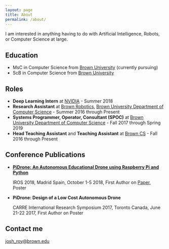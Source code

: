 ```yaml
---
layout: page
title: About
permalink: /about/
---
```


I am interested in anything having to do with Artificial Intelligence, Robots, or Computer Science at large. 

## Education

- MsC in Computer Science from [Brown University](brown.edu) (currently pursuing)
- ScB in Computer Science from [Brown University](brown.edu)

## Roles

- **Deep Learning Intern** at [NVIDIA](nvidia.com) - Summer 2018
- **Research Assistant** at [Brown Robotics](robotics.cs.brown.edu), [Brown University Department of Computer Science](cs.brown.edu) - Summer 2016 through Present
- **Systems Programmer, Operator, Consultant (SPOC)** at [Brown University Department of Computer Science](cs.brown.edu) - Fall 2017 through Spring 2019
- **Head Teaching Assistant** and **Teaching Assistant** at [Brown CS](cs.brown.edu) - Fall 2016 through Present

<!-- ## Skills -->

<!-- * **Skill 1** - `Skill` / `Skill` / `Skill` / `Skill` -->
<!-- * **Skill 2** - `Skill` / `Skill` / `Skill` / `Skill` / `Skill` / `Skill` / `Skill` -->
<!-- * **Skill 3** - `Skill` / `Skill` / `Skill` -->
<!-- * **Skill 4** - `Skill` / `Skill` / `Skill` --> 
<!-- * **Skill 5** - `Skill` -->
<!-- * **Skill 6** - `Skill` / `Skill` --> 
    
## Conference Publications

* [**PiDrone: An Autonomous Educational Drone using Raspberry Pi and Python**](https://ieeexplore.ieee.org/abstract/document/8593943) 
   
   IROS 2018, Madrid Spain, October 1-5 2018, First Author on [Paper](http://h2r.cs.brown.edu/wp-content/uploads/pidrone18.pdf), Poster

* **PiDrone: Design of a Low Cost Autonomous Drone**
   
   CARRE International Research Symposium 2017, Toronto Canada, June 21-22 2017, First Author on Poster

## Contact me

[josh_roy@brown.edu](josh_roy@brown.edu)
